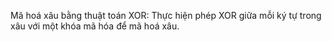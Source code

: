Mã hoá xâu bằng thuật toán XOR: Thực hiện phép XOR giữa mỗi ký tự trong xâu với một khóa mã hóa để mã hoá xâu.